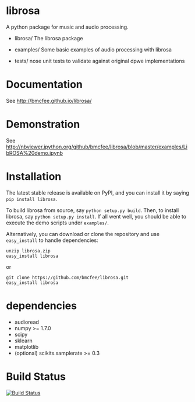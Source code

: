 librosa
=======

A python package for music and audio processing.

* librosa/    The librosa package

* examples/   Some basic examples of audio processing with librosa

* tests/      nose unit tests to validate against original dpwe implementations

Documentation
=============
See http://bmcfee.github.io/librosa/

Demonstration
=============
See http://nbviewer.ipython.org/github/bmcfee/librosa/blob/master/examples/LibROSA%20demo.ipynb

Installation
============

The latest stable release is available on PyPI, and you can install it by saying `pip install librosa`.

To build librosa from source, say `python setup.py build`.
Then, to install librosa, say `python setup.py install`.
If all went well, you should be able to execute the demo scripts under `examples/`.

Alternatively, you can download or clone the repository and use `easy_install` to handle dependencies:

```
unzip librosa.zip
easy_install librosa
```
or
```
git clone https://github.com/bmcfee/librosa.git
easy_install librosa
```


dependencies
============

* audioread
* numpy >= 1.7.0
* scipy
* sklearn
* matplotlib
* (optional) scikits.samplerate >= 0.3

Build Status
============
[![Build Status](https://travis-ci.org/bmcfee/librosa.png)](http://travis-ci.org/bmcfee/librosa)
